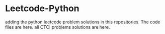 # Leetcode-Python
adding the python leetcode problem solutions in this repositories. 
The code files are here.
all CTCI problems solutions are here.


















































































































































































































































































































































































































































































































































































































































































































































































































































































































































































































































































































































































































































































































